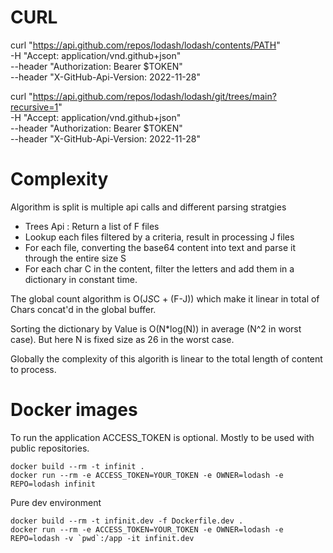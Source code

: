 # CURL 
curl "https://api.github.com/repos/lodash/lodash/contents/PATH" \
    -H "Accept: application/vnd.github+json" \
    --header "Authorization: Bearer $TOKEN" \
    --header "X-GitHub-Api-Version: 2022-11-28"


curl "https://api.github.com/repos/lodash/lodash/git/trees/main?recursive=1" \
    -H "Accept: application/vnd.github+json" \
    --header "Authorization: Bearer $TOKEN" \
    --header "X-GitHub-Api-Version: 2022-11-28"


# Complexity

Algorithm is split is multiple api calls and different parsing stratgies

 * Trees Api : Return a list of F files
 * Lookup each files filtered by a criteria, result in processing J files
 * For each file, converting the base64 content into text and parse it through the entire size S
 * For each char C in the content, filter the letters and add them in a dictionary in constant time.

The global count algorithm is O(J*S*C + (F-J)) which make it linear in total of Chars concat'd in the global buffer.

Sorting the dictionary by Value is O(N*log(N)) in average (N^2 in worst case). But here N is fixed size as 26 in the worst case.

Globally the complexity of this algorith is linear to the total length of content to process.



# Docker images

To run the application ACCESS_TOKEN is optional. Mostly to be used with public repositories.

```
docker build --rm -t infinit .
docker run --rm -e ACCESS_TOKEN=YOUR_TOKEN -e OWNER=lodash -e REPO=lodash infinit
```

Pure dev environment

```
docker build --rm -t infinit.dev -f Dockerfile.dev .
docker run --rm -e ACCESS_TOKEN=YOUR_TOKEN -e OWNER=lodash -e REPO=lodash -v `pwd`:/app -it infinit.dev
```